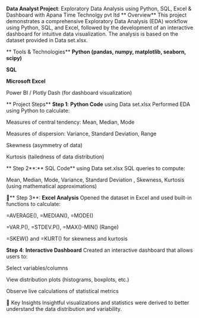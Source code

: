 **Data Analyst Project**: Exploratory Data Analysis using Python, SQL, Excel & Dashboard with Apana Time Technolgy pvt ltd
** Overview**
This project demonstrates a comprehensive Exploratory Data Analysis (EDA) workflow using Python, SQL, and Excel, followed by the development of an interactive dashboard for intuitive data visualization. The analysis is based on the dataset provided in Data set.xlsx.

** Tools & Technologies**
**Python (pandas, numpy, matplotlib, seaborn, scipy)**

**SQL** 

**Microsoft Excel**

Power BI  / Plotly Dash (for dashboard visualization)

** Project Steps**
**Step 1**: **Python Code** using Data set.xlsx
Performed EDA using Python to calculate:

Measures of central tendency: Mean, Median, Mode

Measures of dispersion: Variance, Standard Deviation, Range

Skewness (asymmetry of data)

Kurtosis (tailedness of data distribution)



** Step 2**:** SQL Code** using Data set.xlsx
 SQL queries to compute:

Mean, Median, Mode, Variance, Standard Deviation , Skewness, Kurtosis (using mathematical approximations)



📌** Step 3**: **Excel Analysis**
Opened the dataset in Excel and used built-in functions to calculate:

=AVERAGE(), =MEDIAN(), =MODE()

=VAR.P(), =STDEV.P(), =MAX()-MIN() (Range)

=SKEW() and =KURT() for skewness and kurtosis



**Step 4**: **Interactive Dashboard**
Created an interactive dashboard that allows users to:

Select variables/columns

View distribution plots (histograms, boxplots, etc.)

Observe live calculations of statistical metrics


🧠 Key Insights
Insightful visualizations and statistics were derived to better understand the data distribution and variability.
